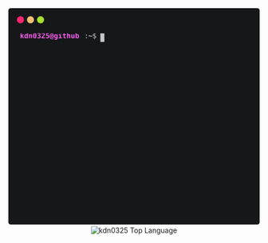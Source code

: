 <div>
  <div align="center">
</div>
  <img alt="kdn0325 profile-readme" src="https://github.com/kdn0325/terminal-for-github-profile-readme/blob/main/github_stats.svg" />
  <div style="display: flex; flex-direction: row;  justify-content: center; gap: 20px;">
    <img alt="kdn0325 Top Language" src="https://github-readme-stats.vercel.app/api/top-langs/?username=kdn0325&langs_count=10&layout=compact&theme=react&hide_border=true&bg_color=0D1117&title_color=5ce1e6&icon_color=5ce1e6" height="200"/>
  </div>
</div>
